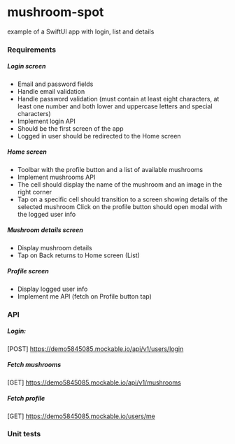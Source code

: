 # mushroom-spot
example of a SwiftUI app with login, list and details

### Requirements

##### Login screen 
- Email and password fields
- Handle email validation
- Handle password validation (must contain at least eight characters, at least one number and both lower and uppercase letters and special characters)
- Implement login API
- Should be the first screen of the app
- Logged in user should be redirected to the Home screen

##### Home screen
- Toolbar with the profile button and a list of available mushrooms
- Implement mushrooms API
- The cell should display the name of the mushroom and an image in the right corner
- Tap on a specific cell should transition to a screen showing details of the selected mushroom
Click on the profile button should open modal with the logged user info

##### Mushroom details screen
- Display mushroom details
- Tap on Back returns to Home screen (List)

##### Profile screen
- Display logged user info
- Implement me API (fetch on Profile button tap)

### API

##### Login:
[POST] https://demo5845085.mockable.io/api/v1/users/login

##### Fetch mushrooms
[GET] https://demo5845085.mockable.io/api/v1/mushrooms

##### Fetch profile
[GET] https://demo5845085.mockable.io/users/me

### Unit tests

